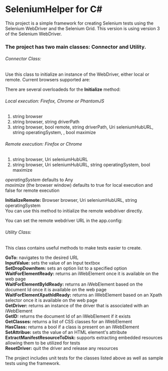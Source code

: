 # SeleniumHelper for C# #

This project is a simple framework for 
creating Selenium tests using the Selenium
WebDriver and the Selenium Grid.  This version is using version 3
of the Selenium WebDriver.

### The project has two main classes:  Connector and Utility.

###### Connector Class:
Use this class to initialize an instance of the WebDriver, 
either local or remote.  Current browsers supported are:

There are several overloadeds for the __Initialize__ method:<br />
###### Local execution:  Firefox, Chrome or PhantomJS<br />
1. string browser <br />
2. string browser, string driverPath <br />
3. string browser, bool remote, string driverPath, Uri seleniumHubURL, string operatingSystem, , bool maximize

###### Remote execution:  Firefox or Chrome
1. string browser, Uri seleniumHubURL <br />
2. string browser, Uri seleniumHubURL, string operatingSystem, bool maximize <br />

_operatingSystem_ defaults to Any<br />
_maximize_ (the browser window) defaults to true for local execution and false for remote execution

__InitializeRemote:__ Browser browser, Uri seleniumHubURL, string operatingSystem<br />
You can use this method to initialize the remote webdriver directly.

You can set the remote webdriver URL in the app.config:

  <appSettings>
    <add key="SeleniumHubURL" value="http://127.0.0.1:4444/wd/hub" />
  </appSettings>

###### Utility Class:
This class contains useful methods to make tests easier
to create.

__GoTo:__ navigates to the desired URL<br />
__InputValue:__ sets the value of an Input textbox<br />
__SetDropDownItem:__ sets an option list to a specified option<br />
__WaitForElementReady:__ returns an iWebElement once it is available
on the web page<br />
__WaitForElementByIdReady:__ returns an iWebElement based on the document Id once it is available
on the web page <br />
__WaitForElementXpathIdReady:__ returns an iWebElement based on an Xpath selector once it is available
on the web page <br />
__GetDriver:__ returns an instance of the driver that is associated 
with an iWebElement<br />
__GetID:__ returns the document Id of an iWebElement if it exists<br />
__GetClasses:__ returns a list of CSS classes for an iWebElement<br />
__HasClass:__  returns a bool if a class is present on an iWebElement<br />
__SetAttribue:__ sets the value of an HTML element's attribute<br />
__ExtractManifestResourceToDisk:__ supports extracting embedded resources allowing them
to be utilized for tests<br />
__ResetDriver:__ quit the driver and release any resources

The project includes unit tests for the classes listed above as well
as sample tests using the framework.